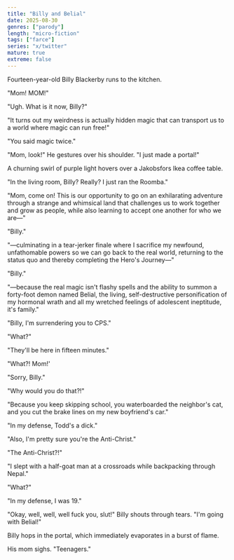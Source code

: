 ```yaml
---
title: "Billy and Belial"
date: 2025-08-30
genres: ["parody"]
length: "micro-fiction"
tags: ["farce"]
series: "x/twitter"
mature: true
extreme: false
---
```

Fourteen-year-old Billy Blackerby runs to the kitchen.

"Mom! MOM!"

"Ugh. What is it now, Billy?"

"It turns out my weirdness is actually hidden magic that can transport us to a world where magic can run free!"

"You said magic twice."

"Mom, look!" He gestures over his shoulder. "I just made a portal!"

A churning swirl of purple light hovers over a Jakobsfors Ikea coffee table.

"In the living room, Billy? Really? I just ran the Roomba."

"Mom, come on! This is our opportunity to go on an exhilarating adventure through a strange and whimsical land that challenges us to work together and grow as people, while also learning to accept one another for who we are—"

"Billy."

"—culminating in a tear-jerker finale where I sacrifice my newfound, unfathomable powers so we can go back to the real world, returning to the status quo and thereby completing the Hero's Journey—"

"Billy."

"—because the real magic isn't flashy spells and the ability to summon a forty-foot demon named Belial, the living, self-destructive personification of my hormonal wrath and all my wretched feelings of adolescent ineptitude, it's family."

"Billy, I'm surrendering you to CPS."

"What?"

"They'll be here in fifteen minutes."

"What?! Mom!'

"Sorry, Billy."

 "Why would you do that?!"

"Because you keep skipping school, you waterboarded the neighbor's cat, and you cut the brake lines on my new boyfriend's car."

"In my defense, Todd's a dick."

"Also, I'm pretty sure you're the Anti-Christ."

"The Anti-Christ?!"

"I slept with a half-goat man at a crossroads while backpacking through Nepal."

"What?"

"In my defense, I was 19."

"Okay, well, well, well fuck you, slut!" Billy shouts through tears. "I'm going with Belial!"

Billy hops in the portal, which immediately evaporates in a burst of flame.

His mom sighs. "Teenagers."

